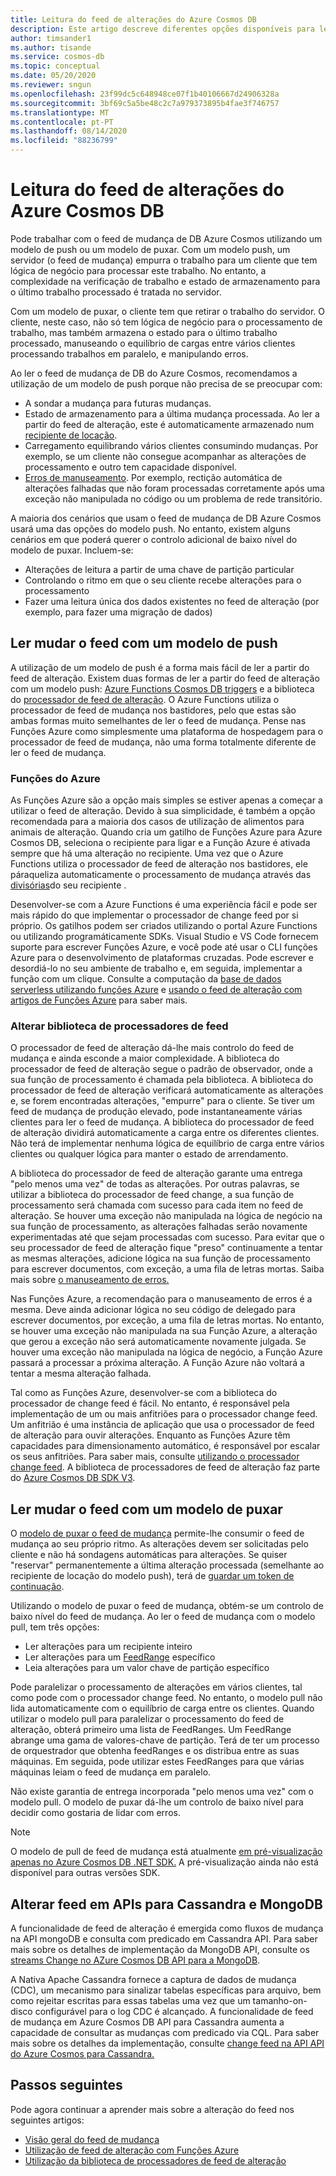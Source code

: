 ```yaml
---
title: Leitura do feed de alterações do Azure Cosmos DB
description: Este artigo descreve diferentes opções disponíveis para ler e aceder ao feed de mudança em Azure Cosmos DB.
author: timsander1
ms.author: tisande
ms.service: cosmos-db
ms.topic: conceptual
ms.date: 05/20/2020
ms.reviewer: sngun
ms.openlocfilehash: 23f99dc5c648948ce07f1b40106667d24906328a
ms.sourcegitcommit: 3bf69c5a5be48c2c7a979373895b4fae3f746757
ms.translationtype: MT
ms.contentlocale: pt-PT
ms.lasthandoff: 08/14/2020
ms.locfileid: "88236799"
---
```

# <a name="reading-azure-cosmos-db-change-feed"></a>Leitura do feed de alterações do Azure Cosmos DB

Pode trabalhar com o feed de mudança de DB Azure Cosmos utilizando um modelo de push ou um modelo de puxar. Com um modelo push, um servidor (o feed de mudança) empurra o trabalho para um cliente que tem lógica de negócio para processar este trabalho. No entanto, a complexidade na verificação de trabalho e estado de armazenamento para o último trabalho processado é tratada no servidor.

Com um modelo de puxar, o cliente tem que retirar o trabalho do servidor. O cliente, neste caso, não só tem lógica de negócio para o processamento de trabalho, mas também armazena o estado para o último trabalho processado, manuseando o equilíbrio de cargas entre vários clientes processando trabalhos em paralelo, e manipulando erros.

Ao ler o feed de mudança de DB do Azure Cosmos, recomendamos a utilização de um modelo de push porque não precisa de se preocupar com:

- A sondar a mudança para futuras mudanças.
- Estado de armazenamento para a última mudança processada. Ao ler a partir do feed de alteração, este é automaticamente armazenado num [recipiente de locação](change-feed-processor.md#components-of-the-change-feed-processor).
- Carregamento equilibrando vários clientes consumindo mudanças. Por exemplo, se um cliente não consegue acompanhar as alterações de processamento e outro tem capacidade disponível.
- [Erros de manuseamento](change-feed-processor.md#error-handling). Por exemplo, rectição automática de alterações falhadas que não foram processadas corretamente após uma exceção não manipulada no código ou um problema de rede transitório.

A maioria dos cenários que usam o feed de mudança de DB Azure Cosmos usará uma das opções do modelo push. No entanto, existem alguns cenários em que poderá querer o controlo adicional de baixo nível do modelo de puxar. Incluem-se:

- Alterações de leitura a partir de uma chave de partição particular
- Controlando o ritmo em que o seu cliente recebe alterações para o processamento
- Fazer uma leitura única dos dados existentes no feed de alteração (por exemplo, para fazer uma migração de dados)

## <a name="reading-change-feed-with-a-push-model"></a>Ler mudar o feed com um modelo de push

A utilização de um modelo de push é a forma mais fácil de ler a partir do feed de alteração. Existem duas formas de ler a partir do feed de alteração com um modelo push: [Azure Functions Cosmos DB triggers](change-feed-functions.md) e a biblioteca do [processador de feed de alteração](change-feed-processor.md). O Azure Functions utiliza o processador de feed de mudança nos bastidores, pelo que estas são ambas formas muito semelhantes de ler o feed de mudança. Pense nas Funções Azure como simplesmente uma plataforma de hospedagem para o processador de feed de mudança, não uma forma totalmente diferente de ler o feed de mudança.

### <a name="azure-functions"></a>Funções do Azure

As Funções Azure são a opção mais simples se estiver apenas a começar a utilizar o feed de alteração. Devido à sua simplicidade, é também a opção recomendada para a maioria dos casos de utilização de alimentos para animais de alteração. Quando cria um gatilho de Funções Azure para Azure Cosmos DB, seleciona o recipiente para ligar e a Função Azure é ativada sempre que há uma alteração no recipiente. Uma vez que o Azure Functions utiliza o processador de feed de alteração nos bastidores, ele páraqueliza automaticamente o processamento de mudança através das [divisórias](partition-data.md)do seu recipiente .

Desenvolver-se com a Azure Functions é uma experiência fácil e pode ser mais rápido do que implementar o processador de change feed por si próprio. Os gatilhos podem ser criados utilizando o portal Azure Functions ou utilizando programáticamente SDKs. Visual Studio e VS Code fornecem suporte para escrever Funções Azure, e você pode até usar o CLI funções Azure para o desenvolvimento de plataformas cruzadas. Pode escrever e desordiá-lo no seu ambiente de trabalho e, em seguida, implementar a função com um clique. Consulte a computação da [base de dados serverless utilizando funções Azure](serverless-computing-database.md) e [usando o feed de alteração com artigos de Funções Azure](change-feed-functions.md) para saber mais.

### <a name="change-feed-processor-library"></a>Alterar biblioteca de processadores de feed

O processador de feed de alteração dá-lhe mais controlo do feed de mudança e ainda esconde a maior complexidade. A biblioteca do processador de feed de alteração segue o padrão de observador, onde a sua função de processamento é chamada pela biblioteca. A biblioteca do processador de feed de alteração verificará automaticamente as alterações e, se forem encontradas alterações, "empurre" para o cliente. Se tiver um feed de mudança de produção elevado, pode instantaneamente várias clientes para ler o feed de mudança. A biblioteca do processador de feed de alteração dividirá automaticamente a carga entre os diferentes clientes. Não terá de implementar nenhuma lógica de equilíbrio de carga entre vários clientes ou qualquer lógica para manter o estado de arrendamento.

A biblioteca do processador de feed de alteração garante uma entrega "pelo menos uma vez" de todas as alterações. Por outras palavras, se utilizar a biblioteca do processador de feed change, a sua função de processamento será chamada com sucesso para cada item no feed de alteração. Se houver uma exceção não manipulada na lógica de negócio na sua função de processamento, as alterações falhadas serão novamente experimentadas até que sejam processadas com sucesso. Para evitar que o seu processador de feed de alteração fique "preso" continuamente a tentar as mesmas alterações, adicione lógica na sua função de processamento para escrever documentos, com exceção, a uma fila de letras mortas. Saiba mais sobre [o manuseamento de erros.](change-feed-processor.md#error-handling)

Nas Funções Azure, a recomendação para o manuseamento de erros é a mesma. Deve ainda adicionar lógica no seu código de delegado para escrever documentos, por exceção, a uma fila de letras mortas. No entanto, se houver uma exceção não manipulada na sua Função Azure, a alteração que gerou a exceção não será automaticamente novamente julgada. Se houver uma exceção não manipulada na lógica de negócio, a Função Azure passará a processar a próxima alteração. A Função Azure não voltará a tentar a mesma alteração falhada.

Tal como as Funções Azure, desenvolver-se com a biblioteca do processador de change feed é fácil. No entanto, é responsável pela implementação de um ou mais anfitriões para o processador change feed. Um anfitrião é uma instância de aplicação que usa o processador de feed de alteração para ouvir alterações. Enquanto as Funções Azure têm capacidades para dimensionamento automático, é responsável por escalar os seus anfitriões. Para saber mais, consulte [utilizando o processador change feed](change-feed-processor.md#dynamic-scaling). A biblioteca de processadores de feed de alteração faz parte do [Azure Cosmos DB SDK V3](https://github.com/Azure/azure-cosmos-dotnet-v3).

## <a name="reading-change-feed-with-a-pull-model"></a>Ler mudar o feed com um modelo de puxar

O [modelo de puxar o feed de mudança](change-feed-pull-model.md) permite-lhe consumir o feed de mudança ao seu próprio ritmo. As alterações devem ser solicitadas pelo cliente e não há sondagens automáticas para alterações. Se quiser "reservar" permanentemente a última alteração processada (semelhante ao recipiente de locação do modelo push), terá de [guardar um token de continuação](change-feed-pull-model.md#saving-continuation-tokens).

Utilizando o modelo de puxar o feed de mudança, obtém-se um controlo de baixo nível do feed de mudança. Ao ler o feed de mudança com o modelo pull, tem três opções:

- Ler alterações para um recipiente inteiro
- Ler alterações para um [FeedRange](change-feed-pull-model.md#using-feedrange-for-parallelization) específico
- Leia alterações para um valor chave de partição específico

Pode paralelizar o processamento de alterações em vários clientes, tal como pode com o processador change feed. No entanto, o modelo pull não lida automaticamente com o equilíbrio de carga entre os clientes. Quando utilizar o modelo pull para paralelizar o processamento do feed de alteração, obterá primeiro uma lista de FeedRanges. Um FeedRange abrange uma gama de valores-chave de partição. Terá de ter um processo de orquestrador que obtenha feedRanges e os distribua entre as suas máquinas. Em seguida, pode utilizar estes FeedRanges para que várias máquinas leiam o feed de mudança em paralelo.

Não existe garantia de entrega incorporada "pelo menos uma vez" com o modelo pull. O modelo de puxar dá-lhe um controlo de baixo nível para decidir como gostaria de lidar com erros.

> [!NOTE]
> O modelo de pull de feed de mudança está atualmente [em pré-visualização apenas no Azure Cosmos DB .NET SDK.](https://www.nuget.org/packages/Microsoft.Azure.Cosmos/3.9.0-preview) A pré-visualização ainda não está disponível para outras versões SDK.

## <a name="change-feed-in-apis-for-cassandra-and-mongodb"></a>Alterar feed em APIs para Cassandra e MongoDB

A funcionalidade de feed de alteração é emergida como fluxos de mudança na API mongoDB e consulta com predicado em Cassandra API. Para saber mais sobre os detalhes de implementação da MongoDB API, consulte os [streams Change no AZure Cosmos DB API para a MongoDB](mongodb-change-streams.md).

A Nativa Apache Cassandra fornece a captura de dados de mudança (CDC), um mecanismo para sinalizar tabelas específicas para arquivo, bem como rejeitar escritas para essas tabelas uma vez que um tamanho-on-disco configurável para o log CDC é alcançado. A funcionalidade de feed de mudança em Azure Cosmos DB API para Cassandra aumenta a capacidade de consultar as mudanças com predicado via CQL. Para saber mais sobre os detalhes da implementação, consulte [change feed na API API do Azure Cosmos para Cassandra.](cassandra-change-feed.md)

## <a name="next-steps"></a>Passos seguintes

Pode agora continuar a aprender mais sobre a alteração do feed nos seguintes artigos:

* [Visão geral do feed de mudança](change-feed.md)
* [Utilização de feed de alteração com Funções Azure](change-feed-functions.md)
* [Utilização da biblioteca de processadores de feed de alteração](change-feed-processor.md)
